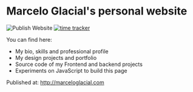 # Marcelo Glacial's personal website

![Publish Website](https://github.com/marceloglacial/marcelo-glacial-website/workflows/Publish%20Website/badge.svg) [![time tracker](https://wakatime.com/badge/github/marceloglacial/marcelo-glacial-website.svg)](https://wakatime.com/badge/github/marceloglacial/marcelo-glacial-website)


You can find here:

- My bio, skills and professional profile
- My design projects and portfolio
- Source code of my Frontend and backend projects
- Experiments on JavaScript to build this page

Published at: <http://marceloglacial.com>
